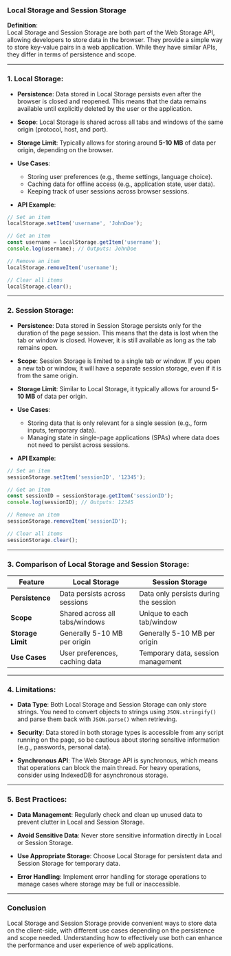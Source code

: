 ### Local Storage and Session Storage

**Definition**:  
Local Storage and Session Storage are both part of the Web Storage API, allowing developers to store data in the browser. They provide a simple way to store key-value pairs in a web application. While they have similar APIs, they differ in terms of persistence and scope.

---

### 1. **Local Storage**:

- **Persistence**: Data stored in Local Storage persists even after the browser is closed and reopened. This means that the data remains available until explicitly deleted by the user or the application.

- **Scope**: Local Storage is shared across all tabs and windows of the same origin (protocol, host, and port). 

- **Storage Limit**: Typically allows for storing around **5-10 MB** of data per origin, depending on the browser.

- **Use Cases**:
  - Storing user preferences (e.g., theme settings, language choice).
  - Caching data for offline access (e.g., application state, user data).
  - Keeping track of user sessions across browser sessions.

- **API Example**:

```javascript
// Set an item
localStorage.setItem('username', 'JohnDoe');

// Get an item
const username = localStorage.getItem('username');
console.log(username); // Outputs: JohnDoe

// Remove an item
localStorage.removeItem('username');

// Clear all items
localStorage.clear();
```

---

### 2. **Session Storage**:

- **Persistence**: Data stored in Session Storage persists only for the duration of the page session. This means that the data is lost when the tab or window is closed. However, it is still available as long as the tab remains open.

- **Scope**: Session Storage is limited to a single tab or window. If you open a new tab or window, it will have a separate session storage, even if it is from the same origin.

- **Storage Limit**: Similar to Local Storage, it typically allows for around **5-10 MB** of data per origin.

- **Use Cases**:
  - Storing data that is only relevant for a single session (e.g., form inputs, temporary data).
  - Managing state in single-page applications (SPAs) where data does not need to persist across sessions.

- **API Example**:

```javascript
// Set an item
sessionStorage.setItem('sessionID', '12345');

// Get an item
const sessionID = sessionStorage.getItem('sessionID');
console.log(sessionID); // Outputs: 12345

// Remove an item
sessionStorage.removeItem('sessionID');

// Clear all items
sessionStorage.clear();
```

---

### 3. **Comparison of Local Storage and Session Storage**:

| Feature               | Local Storage                          | Session Storage                           |
|----------------------|---------------------------------------|------------------------------------------|
| **Persistence**      | Data persists across sessions          | Data only persists during the session    |
| **Scope**            | Shared across all tabs/windows        | Unique to each tab/window                |
| **Storage Limit**    | Generally 5-10 MB per origin         | Generally 5-10 MB per origin             |
| **Use Cases**        | User preferences, caching data        | Temporary data, session management       |

---

### 4. **Limitations**:

- **Data Type**: Both Local Storage and Session Storage can only store strings. You need to convert objects to strings using `JSON.stringify()` and parse them back with `JSON.parse()` when retrieving.

- **Security**: Data stored in both storage types is accessible from any script running on the page, so be cautious about storing sensitive information (e.g., passwords, personal data).

- **Synchronous API**: The Web Storage API is synchronous, which means that operations can block the main thread. For heavy operations, consider using IndexedDB for asynchronous storage.

---

### 5. **Best Practices**:

- **Data Management**: Regularly check and clean up unused data to prevent clutter in Local and Session Storage.

- **Avoid Sensitive Data**: Never store sensitive information directly in Local or Session Storage.

- **Use Appropriate Storage**: Choose Local Storage for persistent data and Session Storage for temporary data.

- **Error Handling**: Implement error handling for storage operations to manage cases where storage may be full or inaccessible.

---

### Conclusion

Local Storage and Session Storage provide convenient ways to store data on the client-side, with different use cases depending on the persistence and scope needed. Understanding how to effectively use both can enhance the performance and user experience of web applications.